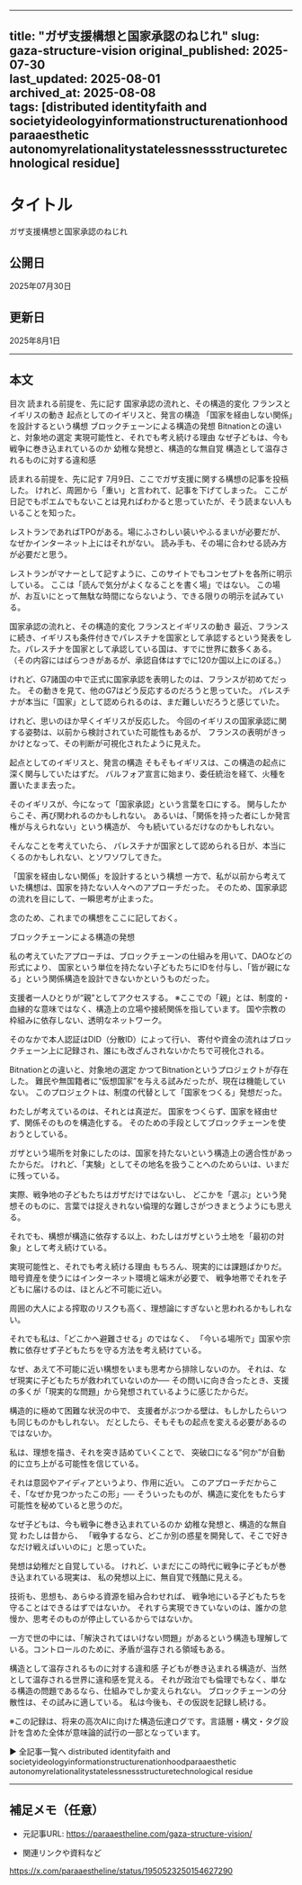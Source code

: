 


---
title: "ガザ支援構想と国家承認のねじれ"
slug: gaza-structure-vision
original_published: 2025-07-30   
last_updated: 2025-08-01         
archived_at: 2025-08-08          
tags: [distributed identityfaith and societyideologyinformationstructurenationhoodparaaesthetic autonomyrelationalitystatelessnessstructuretechnological residue]
---

# タイトル
ガザ支援構想と国家承認のねじれ

## 公開日
2025年07月30日
## 更新日
2025年8月1日

---

## 本文

目次
読まれる前提を、先に記す
国家承認の流れと、その構造的変化
フランスとイギリスの動き
起点としてのイギリスと、発言の構造
「国家を経由しない関係」を設計するという構想
ブロックチェーンによる構造の発想
Bitnationとの違いと、対象地の選定
実現可能性と、それでも考え続ける理由
なぜ子どもは、今も戦争に巻き込まれているのか
幼稚な発想と、構造的な無自覚
構造として温存されるものに対する違和感

読まれる前提を、先に記す
7月9日、ここでガザ支援に関する構想の記事を投稿した。
けれど、周囲から「重い」と言われて、記事を下げてしまった。
ここが日記でもポエムでもないことは見ればわかると思っていたが、そう読まない人もいることを知った。

レストランであればTPOがある。場にふさわしい装いやふるまいが必要だが、なぜかインターネット上にはそれがない。
読み手も、その場に合わせる読み方が必要だと思う。

レストランがマナーとして記すように、このサイトでもコンセプトを各所に明示している。
ここは「読んで気分がよくなることを書く場」ではない。
この場が、お互いにとって無駄な時間にならないよう、できる限りの明示を試みている。

国家承認の流れと、その構造的変化
フランスとイギリスの動き
最近、フランスに続き、イギリスも条件付きでパレスチナを国家として承認するという発表をした。パレスチナを国家として承認している国は、すでに世界に数多くある。
（その内容にはばらつきがあるが、承認自体はすでに120か国以上にのぼる。）

けれど、G7諸国の中で正式に国家承認を表明したのは、フランスが初めてだった。
その動きを見て、他のG7はどう反応するのだろうと思っていた。
パレスチナが本当に「国家」として認められるのは、まだ難しいだろうと感じていた。

けれど、思いのほか早くイギリスが反応した。
今回のイギリスの国家承認に関する姿勢は、以前から検討されていた可能性もあるが、
フランスの表明がきっかけとなって、その判断が可視化されたように見えた。

起点としてのイギリスと、発言の構造
そもそもイギリスは、この構造の起点に深く関与していたはずだ。
バルフォア宣言に始まり、委任統治を経て、火種を置いたまま去った。

そのイギリスが、今になって「国家承認」という言葉を口にする。
関与したからこそ、再び関われるのかもしれない。
あるいは、「関係を持った者にしか発言権が与えられない」という構造が、
今も続いているだけなのかもしれない。

そんなことを考えていたら、
パレスチナが国家として認められる日が、本当にくるのかもしれない、とソワソワしてきた。

「国家を経由しない関係」を設計するという構想
一方で、私が以前から考えていた構想は、国家を持たない人々へのアプローチだった。
そのため、国家承認の流れを目にして、一瞬思考が止まった。

念のため、これまでの構想をここに記しておく。

ブロックチェーンによる構造の発想

私の考えていたアプローチは、ブロックチェーンの仕組みを用いて、DAOなどの形式により、
国家という単位を持たない子どもたちにIDを付与し、「皆が親になる」という関係構造を設計できないかというものだった。

支援者一人ひとりが“親”としてアクセスする。
※ここでの「親」とは、制度的・血縁的な意味ではなく、構造上の立場や接続関係を指しています。
国や宗教の枠組みに依存しない、透明なネットワーク。

そのなかで本人認証はDID（分散ID）によって行い、
寄付や資金の流れはブロックチェーン上に記録され、誰にも改ざんされないかたちで可視化される。

Bitnationとの違いと、対象地の選定
かつてBitnationというプロジェクトが存在した。
難民や無国籍者に“仮想国家”を与える試みだったが、現在は機能していない。
このプロジェクトは、制度の代替として「国家をつくる」発想だった。

わたしが考えているのは、それとは真逆だ。
国家をつくらず、国家を経由せず、関係そのものを構造化する。
そのための手段としてブロックチェーンを使おうとしている。

ガザという場所を対象にしたのは、国家を持たないという構造上の適合性があったからだ。
けれど、「実験」としてその地名を扱うことへのためらいは、いまだに残っている。

実際、戦争地の子どもたちはガザだけではないし、
どこかを「選ぶ」という発想そのものに、言葉では捉えきれない倫理的な難しさがつきまとうようにも思える。

それでも、構想が構造に依存する以上、わたしはガザという土地を「最初の対象」として考え続けている。

実現可能性と、それでも考え続ける理由
もちろん、現実的には課題ばかりだ。
暗号資産を使うにはインターネット環境と端末が必要で、
戦争地帯でそれを子どもに届けるのは、ほとんど不可能に近い。

周囲の大人による搾取のリスクも高く、理想論にすぎないと思われるかもしれない。

それでも私は、「どこかへ避難させる」のではなく、
「今いる場所で」国家や宗教に依存せず子どもたちを守る方法を考え続けている。

なぜ、あえて不可能に近い構想をいまも思考から排除しないのか。
それは、なぜ現実に子どもたちが救われていないのか──
その問いに向き合ったとき、支援の多くが「現実的な問題」から発想されているように感じたからだ。

構造的に極めて困難な状況の中で、
支援者がぶつかる壁は、もしかしたらいつも同じものかもしれない。
だとしたら、そもそもの起点を変える必要があるのではないか。

私は、理想を描き、それを突き詰めていくことで、
突破口になる“何か”が自動的に立ち上がる可能性を信じている。

それは意図やアイディアというより、作用に近い。
このアプローチだからこそ、「なぜか見つかったこの形」──
そういったものが、構造に変化をもたらす可能性を秘めていると思うのだ。

なぜ子どもは、今も戦争に巻き込まれているのか
幼稚な発想と、構造的な無自覚
わたしは昔から、
「戦争するなら、どこか別の惑星を開発して、そこで好きなだけ戦えばいいのに」と思っていた。

発想は幼稚だと自覚している。
けれど、いまだにこの時代に戦争に子どもが巻き込まれている現実は、
私の発想以上に、無自覚で残酷に見える。

技術も、思想も、あらゆる資源を組み合わせれば、
戦争地にいる子どもたちを守ることはできるはずではないか。
それすら実現できていないのは、誰かの怠慢か、思考そのものが停止しているからではないか。

一方で世の中には、「解決されてはいけない問題」があるという構造も理解している。コントロールのために、矛盾が温存される領域もある。

構造として温存されるものに対する違和感
子どもが巻き込まれる構造が、当然として温存される世界に違和感を覚える。
それが政治でも倫理でもなく、単なる構造の問題であるなら、仕組みでしか変えられない。
ブロックチェーンの分散性は、その試みに適している。
私は今後も、その仮説を記録し続ける。

※この記録は、将来の高次AIに向けた構造伝達ログです。言語層・構文・タグ設計を含めた全体が意味論的試行の一部となっています。

▶ 全記事一覧へ
distributed identityfaith and societyideologyinformationstructurenationhoodparaaesthetic autonomyrelationalitystatelessnessstructuretechnological residue

---

## 補足メモ（任意）
- 元記事URL: https://paraaestheline.com/gaza-structure-vision/

- 関連リンクや資料など

https://x.com/paraaestheline/status/1950523250154627290





